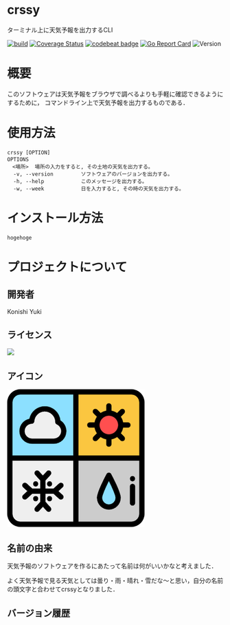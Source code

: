 # crssy
ターミナル上に天気予報を出力するCLI

[![build](https://github.com/YukiKonishi/crssy/actions/workflows/build.yml/badge.svg)](https://github.com/YukiKonishi/crssy/actions/workflows/build.yml)
[![Coverage Status](https://coveralls.io/repos/github/YukiKonishi/crssy/badge.svg?branch=main)](https://coveralls.io/github/YukiKonishi/crssy?branch=main)
[![codebeat badge](https://codebeat.co/badges/e1177bcd-c6fd-4e16-9c94-6db128b394cb)](https://codebeat.co/projects/github-com-yukikonishi-crssy-main)
[![Go Report Card](https://goreportcard.com/badge/github.com/YukiKonishi/crssy)](https://goreportcard.com/report/github.com/YukiKonishi/crssy)
![Version](https://img.shields.io/badge/Version-0.1.16-informational)


# 概要
このソフトウェアは天気予報をブラウザで調べるよりも手軽に確認できるようにするために，
コマンドライン上で天気予報を出力するものである．

# 使用方法
```
crssy [OPTION]
OPTIONS
　<場所>  場所の入力をすると, その土地の天気を出力する。
  -v, --version         ソフトウェアのバージョンを出力する。
  -h, --help            このメッセージを出力する。
  -w, --week            日を入力すると, その時の天気を出力する。
```

# インストール方法
```
hogehoge
```
# プロジェクトについて
## 開発者
Konishi Yuki
## ライセンス
![](https://img.shields.io/github/license/YukiKonishi/crssy)
## アイコン
![](pictures/static/weather-news.png)
## 名前の由来
天気予報のソフトウェアを作るにあたって名前は何がいいかなと考えました．

よく天気予報で見る天気としては曇り・雨・晴れ・雪だな〜と思い，自分の名前の頭文字と合わせてcrssyとなりました．
## バージョン履歴
